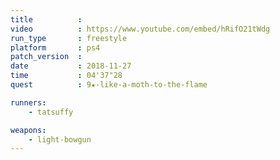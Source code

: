 ```yaml
---
title          :
video          : https://www.youtube.com/embed/hRifO21tWdg
run_type       : freestyle
platform       : ps4
patch_version  : 
date           : 2018-11-27
time           : 04'37"28
quest          : 9★-like-a-moth-to-the-flame

runners:
    - tatsuffy

weapons:
    - light-bowgun
---
```


